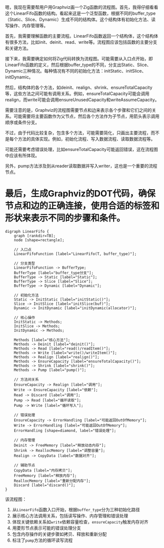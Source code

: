 嗯，我现在需要帮用户用Graphviz画一个Zig函数的流程图。首先，我得仔细看看这个LinearFifo函数的结构。看起来这是一个泛型函数，根据不同的buffer_type（Static、Slice、Dynamic）生成不同的结构体。这个结构体有初始化方法、读写操作、内存管理等。

首先，我需要理解函数的主要流程。LinearFifo函数返回一个结构体，这个结构体有很多方法，比如init、deinit、read、write等。流程图应该包括函数的主要分支和关键方法。

接下来，我需要确定如何将Zig代码转换为流程图。可能需要从入口点开始，即LinearFifo函数的定义，然后根据buffer_type的不同，分支出Static、Slice、Dynamic三种情况。每种情况有不同的初始化方法：initStatic、initSlice、initDynamic。

然后，结构体的各个方法，如deinit、realign、shrink、ensureTotalCapacity等，这些方法之间可能有调用关系。例如，ensureTotalCapacity可能会调用realign，而write可能会调用ensureUnusedCapacity和writeAssumeCapacity。

需要注意的是，Graphviz的流程图需要节点和边来表示各个步骤和它们之间的关系。可能需要将主要函数作为父节点，然后各个方法作为子节点，用箭头表示调用顺序或条件分支。

不过，由于代码比较复杂，包含多个方法，可能需要简化，只画出主要流程，而不是每个方法的具体实现。例如，初始化流程、写入数据流程、读取数据流程等。

可能还需要考虑错误处理，比如ensureTotalCapacity可能返回错误，这在流程图中应该有所体现。

另外，pump方法涉及到从reader读取数据并写入writer，这也是一个重要的流程节点。

最后，生成Graphviz的DOT代码，确保节点和边的正确连接，使用合适的标签和形状来表示不同的步骤和条件。
================================================
```graphviz
digraph LinearFifo {
    graph [rankdir=TB];
    node [shape=rectangle];

    // 入口点
    LinearFifoFunction [label="LinearFifo(T, buffer_type)"];

    // 分支类型
    LinearFifoFunction -> BufferType;
    BufferType [label="buffer_type分支"];
    BufferType -> Static [label="Static"];
    BufferType -> Slice [label="Slice"];
    BufferType -> Dynamic [label="Dynamic"];

    // 初始化方法
    Static -> InitStatic [label="initStatic()"];
    Slice -> InitSlice [label="initSlice(buf)"];
    Dynamic -> InitDynamic [label="initDynamic(allocator)"];

    // 核心操作
    InitStatic -> Methods;
    InitSlice -> Methods;
    InitDynamic -> Methods;

    Methods [label="核心方法"];
    Methods -> Deinit [label="deinit()"];
    Methods -> Read [label="read()/readItem()"];
    Methods -> Write [label="write()/writeItem()"];
    Methods -> Realign [label="realign()"];
    Methods -> EnsureCapacity [label="ensureTotalCapacity()"];
    Methods -> Shrink [label="shrink()"];
    Methods -> Pump [label="pump()"];

    // 方法间关系
    EnsureCapacity -> Realign [label="调用"];
    Write -> EnsureCapacity [label="依赖"];
    Read -> Discard [label="调用"];
    Pump -> Read [label="循环读取"];
    Pump -> Write [label="循环写入"];

    // 错误处理
    EnsureCapacity -> ErrorHandling [label="可能返回OutOfMemory"];
    Write -> ErrorHandling [label="可能返回OutOfMemory"];
    ErrorHandling [shape=diamond, label="错误处理"];

    // 内存管理
    Deinit -> FreeMemory [label="释放动态内存"];
    Shrink -> ReallocMemory [label="调整容量"];
    Realign -> CopyData [label="数据对齐"];

    // 辅助节点
    CopyData [label="内存拷贝"];
    FreeMemory [label="释放内存"];
    ReallocMemory [label="重新分配内存"];
    Discard [label="discard()"];
}
``` 

该流程图：
1. 从`LinearFifo`函数入口开始，根据`buffer_type`分为三种初始化路径
2. 展示核心方法调用关系，包括读写操作、内存管理和错误处理
3. 体现关键依赖关系如`write`依赖容量检查，`ensureCapacity`触发内存对齐
4. 用菱形节点表示可能的错误处理分支
5. 包含内存操作的关键步骤如拷贝、释放和重新分配
6. 标注了`pump`方法的循环读写流程